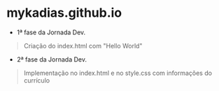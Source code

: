 # mykadias.github.io
- 1ª fase da Jornada Dev.
> Criação do index.html com "Hello World"
- 2ª fase da Jornada Dev.
> Implementação no index.html e no style.css com informações do currículo
